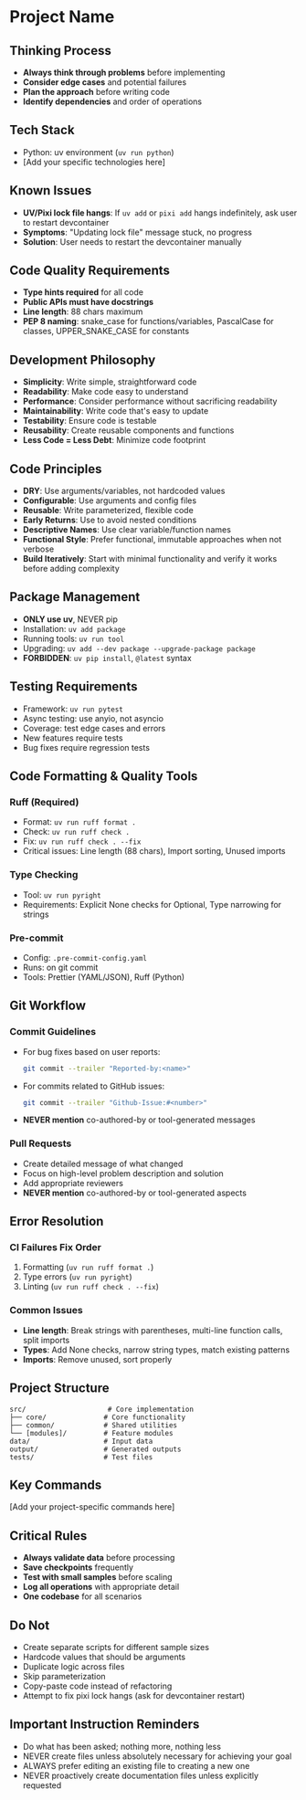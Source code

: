 # Project Name

## Thinking Process

- **Always think through problems** before implementing
- **Consider edge cases** and potential failures
- **Plan the approach** before writing code
- **Identify dependencies** and order of operations

## Tech Stack

- Python: uv environment (`uv run python`)
- [Add your specific technologies here]

## Known Issues

- **UV/Pixi lock file hangs**: If `uv add` or `pixi add` hangs indefinitely, ask user to restart devcontainer
- **Symptoms**: "Updating lock file" message stuck, no progress
- **Solution**: User needs to restart the devcontainer manually

## Code Quality Requirements

- **Type hints required** for all code
- **Public APIs must have docstrings**
- **Line length**: 88 chars maximum
- **PEP 8 naming**: snake_case for functions/variables, PascalCase for classes, UPPER_SNAKE_CASE for constants

## Development Philosophy

- **Simplicity**: Write simple, straightforward code
- **Readability**: Make code easy to understand
- **Performance**: Consider performance without sacrificing readability
- **Maintainability**: Write code that's easy to update
- **Testability**: Ensure code is testable
- **Reusability**: Create reusable components and functions
- **Less Code = Less Debt**: Minimize code footprint

## Code Principles

- **DRY**: Use arguments/variables, not hardcoded values
- **Configurable**: Use arguments and config files
- **Reusable**: Write parameterized, flexible code
- **Early Returns**: Use to avoid nested conditions
- **Descriptive Names**: Use clear variable/function names
- **Functional Style**: Prefer functional, immutable approaches when not verbose
- **Build Iteratively**: Start with minimal functionality and verify it works before adding complexity

## Package Management

- **ONLY use uv**, NEVER pip
- Installation: `uv add package`
- Running tools: `uv run tool`
- Upgrading: `uv add --dev package --upgrade-package package`
- **FORBIDDEN**: `uv pip install`, `@latest` syntax

## Testing Requirements

- Framework: `uv run pytest`
- Async testing: use anyio, not asyncio
- Coverage: test edge cases and errors
- New features require tests
- Bug fixes require regression tests

## Code Formatting & Quality Tools

### Ruff (Required)
- Format: `uv run ruff format .`
- Check: `uv run ruff check .`
- Fix: `uv run ruff check . --fix`
- Critical issues: Line length (88 chars), Import sorting, Unused imports

### Type Checking
- Tool: `uv run pyright`
- Requirements: Explicit None checks for Optional, Type narrowing for strings

### Pre-commit
- Config: `.pre-commit-config.yaml`
- Runs: on git commit
- Tools: Prettier (YAML/JSON), Ruff (Python)

## Git Workflow

### Commit Guidelines
- For bug fixes based on user reports:
  ```bash
  git commit --trailer "Reported-by:<name>"
  ```
- For commits related to GitHub issues:
  ```bash
  git commit --trailer "Github-Issue:#<number>"
  ```
- **NEVER mention** co-authored-by or tool-generated messages

### Pull Requests
- Create detailed message of what changed
- Focus on high-level problem description and solution
- Add appropriate reviewers
- **NEVER mention** co-authored-by or tool-generated aspects

## Error Resolution

### CI Failures Fix Order
1. Formatting (`uv run ruff format .`)
2. Type errors (`uv run pyright`)
3. Linting (`uv run ruff check . --fix`)

### Common Issues
- **Line length**: Break strings with parentheses, multi-line function calls, split imports
- **Types**: Add None checks, narrow string types, match existing patterns
- **Imports**: Remove unused, sort properly

## Project Structure

```
src/                    # Core implementation
├── core/              # Core functionality
├── common/            # Shared utilities
└── [modules]/         # Feature modules
data/                  # Input data
output/                # Generated outputs
tests/                 # Test files
```

## Key Commands

[Add your project-specific commands here]

## Critical Rules

- **Always validate data** before processing
- **Save checkpoints** frequently
- **Test with small samples** before scaling
- **Log all operations** with appropriate detail
- **One codebase** for all scenarios

## Do Not

- Create separate scripts for different sample sizes
- Hardcode values that should be arguments
- Duplicate logic across files
- Skip parameterization
- Copy-paste code instead of refactoring
- Attempt to fix pixi lock hangs (ask for devcontainer restart)

## Important Instruction Reminders

- Do what has been asked; nothing more, nothing less
- NEVER create files unless absolutely necessary for achieving your goal
- ALWAYS prefer editing an existing file to creating a new one
- NEVER proactively create documentation files unless explicitly requested